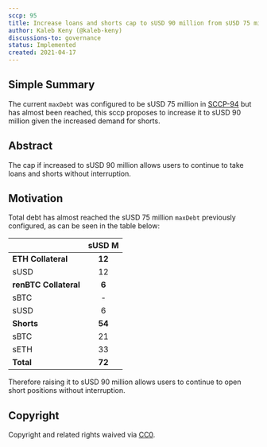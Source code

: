 ```yaml
---
sccp: 95
title: Increase loans and shorts cap to sUSD 90 million from sUSD 75 million
author: Kaleb Keny (@kaleb-keny)
discussions-to: governance
status: Implemented
created: 2021-04-17
---
```


<!--You can leave these HTML comments in your merged SCCP and delete the visible duplicate text guides, they will not appear and may be helpful to refer to if you edit it again. This is the suggested template for new SCCPs. Note that an SCCP number will be assigned by an editor. When opening a pull request to submit your SCCP, please use an abbreviated title in the filename, `sccp-draft_title_abbrev.md`. The title should be 44 characters or less.-->

## Simple Summary

<!--"If you can't explain it simply, you don't understand it well enough." Provide a simplified and layman-accessible explanation of the SCCP.-->

The current `maxDebt` was configured to be sUSD 75 million in [SCCP-94](https://sips.synthetix.io/SCCP/sccp-94) but has almost been reached, this sccp proposes to increase it to sUSD 90 million given the increased demand for shorts.

## Abstract

<!--A short (~200 word) description of the variable change proposed.-->

The cap if increased to sUSD 90 million allows users to continue to take loans and shorts without interruption.

## Motivation

<!--The motivation is critical for SCCPs that want to update variables within Synthetix. It should clearly explain why the existing variable is not incentive aligned. SCCP submissions without sufficient motivation may be rejected outright.-->

Total debt has almost reached the sUSD 75 million `maxDebt` previously configured, as can be seen in the table below:

|                       | **sUSD M** |
| --------------------- | :--------: |
| **ETH Collateral**    |   **12**   |
| sUSD                  |     12     |
| **renBTC Collateral** |   **6**    |
| sBTC                  |     -      |
| sUSD                  |     6      |
| **Shorts**            |   **54**   |
| sBTC                  |     21     |
| sETH                  |     33     |
| **Total**             |   **72**   |


Therefore raising it to sUSD 90 million allows users to continue to open short positions without interruption.


## Copyright

Copyright and related rights waived via [CC0](https://creativecommons.org/publicdomain/zero/1.0/).
